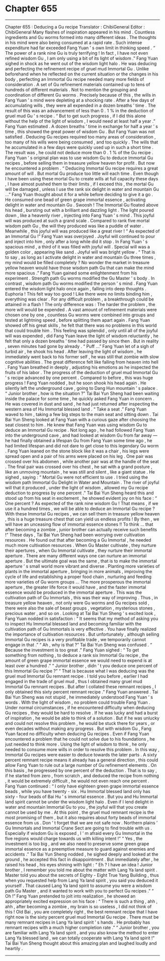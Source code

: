 
# Chapter 655


---

Chapter 655 : Deducing a Gu recipe
Translator :
ChibiGeneral
Editor :
ChibiGeneral
Many flashes of inspiration appeared in his mind .
Countless ingredients and Gu worms formed into many different ideas .
The thoughts in his mind were also being consumed at a rapid rate . Such intense expenditure had far exceeded Fang Yuan ’ s own limit in thinking speed .
“ The power of a rank nine Gu is truly terrifying ! In fact , I have not even refined wisdom Gu , I am only using a bit of its light of wisdom .” Fang Yuan sighed in shock as he went out of the wisdom light halo .
He was deducing and perfecting the refinement recipe of gruel mud Immortal Gu .
Unlike beforehand when he reflected on the current situation or the changes in his body , perfecting an Immortal Gu recipe needed many more fields of consideration . A set of Gu refinement materials contained up to tens of hundreds of different materials . Not to mention the grouping and coordination of different Gu worms .
Precisely because of this , the wills in Fang Yuan ’ s mind were depleting at a shocking rate .
After a few days of accumulating wills , they were all expended in a dozen breaths ’ time .
The result of this was an advancement of less than 0 . 1 % in the deduction of gruel mud Gu ’ s recipe .
“ But to get such progress , if I did this alone without the help of the light of wisdom , I would need at least half a year .” Fang Yuan estimated .
A dozen breaths ’ time in exchange for half a year ’ s time , this showed the great power of wisdom Gu .
But Fang Yuan was not satisfied .
Deducing Gu recipes required too many areas of consideration , too many of his wills were being consumed , and too quickly . The wills that he accumulated in a few days were quickly used up in such a short time .
The result was , he could not deduce more than 0 . 1 % of the Gu recipe .
Fang Yuan ’ s original plan was to use wisdom Gu to deduce Immortal Gu recipes , before selling them in treasure yellow heaven for profit . But now he encountered a problem .
“ Deducing Immortal Gu recipe requires a great amount of will . But mortal Gu produce too little will each time . Even though I have been using these mortal Gu to create wills at full capacity these days , I have almost pushed them to their limits , if I exceed this , the mortal Gu will be damaged , unless I use the rank six delight in water and mountain Gu …”
Fang Yuan thought about it for a while before deciding to give it a go .
He consumed one bead of green grape immortal essence , activating delight in water and mountain Gu .
Swoosh !
The Immortal Gu floated above his head , bursting out with a brilliant and dazzling light .
The light poured down , like a heavenly river , injecting into Fang Yuan ’ s mind .
This joyful will was produced at such a grand scale . Compared to rank five mortal wisdom path Gu , the will they produced was like a puddle of water . Meanwhile , this joyful will was produced like a great river !
“ As expected of an Immortal Gu !” Fang Yuan was overjoyed .
Joyful will continued to pour and inject into him , only after a long while did it stop .
In Fang Yuan ’ s spacious mind , a third of it was filled with joyful will .
Special will was a golden color , appearing like sand . Joyful will was bright yellow .
“ That is to say , as long as I activate delight in water and mountain Gu three times , my mind would be filled completely ? No wonder the market in treasure yellow heaven would have those wisdom path Gu that can make the mind more spacious .” Fang Yuan gained some enlightenment from his experiment .
Strength path Gu worms modified the Gu Master ’ s body . In contrast , wisdom path Gu worms modified the person ’ s mind .
Fang Yuan entered the wisdom light halo once again , falling into deep thoughts .
Euphoria !
This felt way too good !
Like there were no limits binding him , everything was clear . For any difficult problem , a breakthrough could be attained in a flash ! The only difference was : The harder the problem , the more will would be expended .
A vast amount of refinement materials were chosen one by one , countless Gu worms were combined into groups and tested at lightning speed , before splitting them apart again .
Fang Yuan showed off his great skills , he felt that there was no problems in this world that could trouble him .
This feeling was splendid , only until all of the joyful will was expended , did Fang Yuan leave the light of wisdom reluctantly , he felt that only a dozen breaths ’ time had passed by since then .
But in reality , seven minutes had gone by already .
“ Puff …” Fang Yuan let of a sigh of turbid air , he shook his head .
After leaving the light of wisdom , he immediately went back to his former self , he was still that zombie with slow cognitive abilities .
The great difference felt like falling from heaven into hell .
Fang Yuan breathed in deeply , adjusting his emotions as he inspected the fruits of his labor .
The progress of the deduction of gruel mud Immortal Gu ’ s recipe advanced by one percent .
Compared to before , this was huge progress !
Fang Yuan nodded , but he soon shook his head again .
He silently left the underground cave , going to Dang Hun mountain ’ s palace .
“ Junior brother , how is the situation ?” Tai Bai Yun Sheng had been waiting inside the palace for some time , he quickly asked Fang Yuan in concern .
He was covered in dust and sand , he had just returned after inspecting the western area of Hu Immortal blessed land .
“ Take a seat .” Fang Yuan waved to him , taking a few big steps to the main seat and sitting down .
Tai Bai Yun Sheng looked at Fang Yuan with a curious gaze after choosing the seat closest to him .
He knew that Fang Yuan was using wisdom Gu to deduce an Immortal Gu recipe . Not long ago , he had followed Fang Yuan into the underground cave , and had looked at wisdom Gu from far away — he had finally obtained a lifespan Gu from Fang Yuan some time ago , he had limited lifespan and did not dare to get close to this legendary Gu worm .
Fang Yuan leaned on the stone block like it was a chair , his legs were spread open and a pair of his arms were placed on his leg . One pair was crossed over his abdomen , while another pair was at the handle of the seat . The final pair was crossed over his chest , he sat with a grand posture , like an unmoving mountain , he was still and silent , like a giant statue .
He sighed , saying : “ Mortal Gu were not efficient to use . I tried using the wisdom path Immortal Gu Delight in Water and Mountain . The river of joyful will that it produced , under the light of wisdom , allowed my Gu recipe deduction to progress by one percent .”
Tai Bai Yun Sheng heard this and stood up from his seat in excitement , he showed evident joy on his face : “ One percent ? As expected of the rank nine wisdom Gu ! That means , if we use it a hundred times , we will be able to deduce an Immortal Gu recipe ? With these Immortal Gu recipes , we can sell them in treasure yellow heaven , this is a huge treasure chest that can yield us endless profits ! By then , we will have an unceasing flow of immortal essence stones !! To think … that after becoming a zombie , junior brother can actually receive such benefits !”
These days , Tai Bai Yun Sheng had been worrying over cultivation resources .
He found out that after becoming a Gu Immortal , he needed much more cultivation resources .
When Gu Master cultivate , they nurture their apertures , when Gu Immortal cultivate , they nurture their immortal aperture .
There are many different ways one can nurture an immortal aperture . But the ultimate goal was the same , that is to make the immortal aperture ’ s small world more vibrant and diverse .
Planting more varieties of plants in the immortal aperture , bringing in more animals , improving the cycle of life and establishing a proper food chain , nurturing and feeding more varieties of Gu worm groups …
The more prosperous the immortal aperture , the greater life force it would have , and the faster immortal essence would be produced in the immortal aperture .
This was the cultivation path of Gu Immortals , this was their way of improving .
Thus , in treasure yellow heaven , not only were Gu worms and Gu recipes sold , there were also the sale of beast groups , vegetation , mysterious stones , precious water , and so on .
Looking at Tai Bai Yun Sheng ’ s excited look , Fang Yuan nodded in satisfaction : “ It seems that my method of asking you to inspect Hu Immortal blessed land and becoming familiar with the cultivation path of Gu Immortals is very effective . You have finally realized the importance of cultivation resources . But unfortunately , although selling Immortal Gu recipes is a very profitable trade , we temporarily cannot engage in that .”
“ Ah , why is that ?” Tai Bai Yun Sheng was confused .
“ Because the investment is too great .” Fang Yuan sighed : “ To get something from nothing , to deduce a rank six Immortal Gu recipe , the amount of green grape immortal essence we would need to expend is at least over a hundred .”
“ Junior brother , didn ’ t you deduce one percent of this Immortal Gu recipe ?”
“ That is because what I was deducing was the gruel mud Immortal Gu remnant recipe . I told you before , earlier I had engaged in the trade of gruel mud , thus I obtained many gruel mud Immortal Gu remnant recipes . But after I collated these remnant recipes , I only obtained this sixty percent remnant recipe .” Fang Yuan answered .
Tai Bai Yun Sheng was not stupid , he immediately understood Fang Yuan ’ s words .
With the light of wisdom , no problem could trouble Fang Yuan .
Under normal circumstances , if he encountered difficulty when deducing Gu recipes , they would be hard to resolve . If he was lucky and had a burst of inspiration , he would be able to think of a solution . But if he was unlucky and could not resolve this problem , he would be stuck there for years , or even decades without making any progress .
But with wisdom Gu , Fang Yuan faced no difficulty when deducing Gu recipes .
Even if Fang Yuan encountered a problem that he could not solve due to his foundations , he just needed to think more . Using the light of wisdom to think , he only needed to consume more wills in order to resolve this problem .
In this way , Immortal Gu recipes were easier to deduce towards the later parts .
A sixty percent remnant recipe means it already has a general direction , this could allow Fang Yuan to rule out a large number of Gu refinement elements . On this basis , he progressed by one percent of the deduction .
That is to say , if he started from zero , from scratch , and deduced the recipe from nothing , it would be extremely difficult , he would not even reach one percent .
Fang Yuan continued : “ I only have eighteen green grape immortal essence beads , while you have twenty - six . Hu Immortal blessed land only has sixty - four beads of Bai Hu ’ s immortal essence . But you and Hu Immortal land spirit cannot be under the wisdom light halo . Even if I lend delight in water and mountain Immortal Gu to you , the joyful will that you create cannot be used by me . At this point , the gruel mud remnant recipe is the most promising of them , but it also requires about forty beads of immortal essence from us . Don ’ t forget that we are not safe now . Northern plains ’ Gu Immortals and Immortal Crane Sect are going to find trouble with us . Especially if wisdom Gu is exposed , I ’ m afraid every Gu Immortal in the five regions would charge towards us with killing intent !”
“ Yes , the investment is too big , and we also need to preserve some green grape immortal essence as a preemptive measure to guard against enemies and accidents .” Tai Bai Yun Sheng nodded , he sighed deeply and looked at the ground , he accepted this fact in disappointment .
But immediately after , he raised his head , his eyes shining with light : “ Eh ? I have an idea ! Junior brother , I remember you told me about the matter with Lang Ya land spirit . Master told you about the secrets of Eighty - Eight True Yang Building , thus when you requested help from Lang Ya land spirit , you said you deduced it yourself . That caused Lang Ya land spirit to assume you were a wisdom path Gu Master , and it wanted to work with you to perfect Gu recipes .”
“ Oh !” Fang Yuan pretended to jolt into realization , he showed an appropriately excited expression on his face : “ There is such a thing , ahh , ahh , after becoming a zombie , my brain is so useless , I did not think of this ! Old Bai , you are completely right , the best remnant recipe that I have right now is the sixty percent gruel mud Immortal Gu recipe . There must be many remnant recipes in Lang Ya land spirit ’ s hands . He probably has remnant recipes with a much higher completion rate .”
“ Junior brother , you are familiar with Lang Ya land spirit , and you also know the method to enter Lang Ya blessed land , we can totally cooperate with Lang Ya land spirit !” Tai Bai Yun Sheng thought about this amazing plan and laughed loudly and heartily .

---

